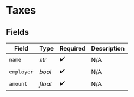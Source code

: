# Taxes


## Fields

| Field              | Type               | Required           | Description        |
| ------------------ | ------------------ | ------------------ | ------------------ |
| `name`             | *str*              | :heavy_check_mark: | N/A                |
| `employer`         | *bool*             | :heavy_check_mark: | N/A                |
| `amount`           | *float*            | :heavy_check_mark: | N/A                |
